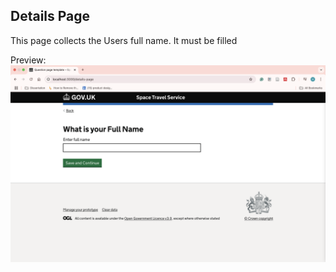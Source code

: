 ## Details Page

This page collects the Users full name. It must be filled

Preview:
![Space travel service details page design showing](Images/detailspage.png)